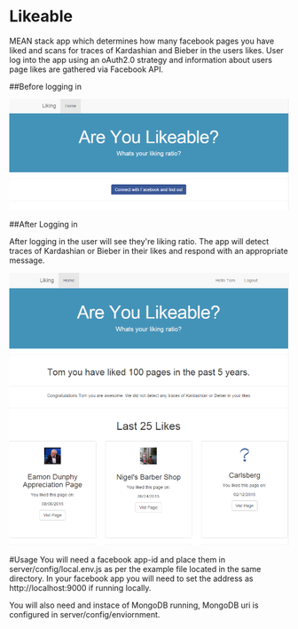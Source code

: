 # Likeable
MEAN stack app which determines how many facebook pages you have liked and scans for traces of Kardashian and Bieber in the users likes. User log into the app using an oAuth2.0 strategy and information about users page likes are gathered via Facebook API.

##Before logging in

![Alt text](client/assets/images/loggedout.png?raw=true "logged out")

##After Logging in

After logging in the user will see they're liking ratio. The app will detect traces of Kardashian or Bieber in their likes and respond with an appropriate message.

![Alt text](client/assets/images/loggedin.png?raw=true "logged in")

#Usage
You will need a facebook app-id and place them in server/config/local.env.js as per the example file located in the same directory. In your facebook app you will need to set the address as http://localhost:9000 if running locally.

You will also need and instace of MongoDB running, MongoDB uri is configured in server/config/enviornment.
